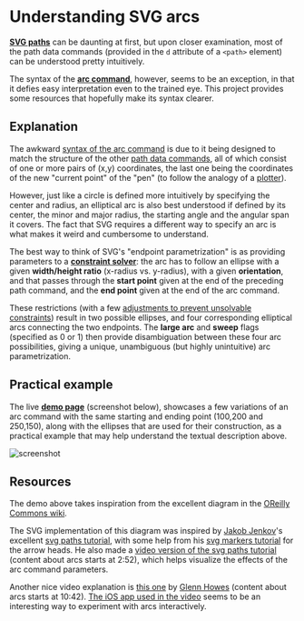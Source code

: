 # Understanding SVG arcs

**[SVG paths](https://www.w3.org/TR/SVG/paths.html)** can be daunting at first,
but upon closer examination,
most of the path data commands
(provided in the `d` attribute of a `<path>` element)
can be understood pretty intuitively.

The syntax of the
**[arc command](https://www.w3.org/TR/SVG/paths.html#PathDataEllipticalArcCommands)**,
however, seems to be an exception,
in that it defies easy interpretation even to the trained eye.
This project provides some resources that hopefully make its syntax clearer.

## Explanation

The awkward
[syntax of the arc command](https://www.w3.org/TR/SVG/implnote.html#ArcSyntax)
is due to it being designed to match the structure of the other
[path data commands](https://www.w3.org/TR/SVG/paths.html#PathData),
all of which consist of one or more pairs of (x,y) coordinates,
the last one being the coordinates of the new "current point" of the "pen"
(to follow the analogy of a [plotter](https://en.wikipedia.org/wiki/Plotter)).

However, just like a circle is defined more intuitively
by specifying the center and radius,
an elliptical arc is also best understood
if defined by its center, the minor and major radius,
the starting angle and the angular span it covers.
The fact that SVG requires a different way to specify an arc
is what makes it weird and cumbersome to understand. 

The best way to think of SVG's "endpoint parametrization"
is as providing parameters to a
**[constraint solver](https://en.wikipedia.org/wiki/Constraint_programming)**:
the arc has to follow an ellipse
with a given **width/height ratio** (x-radius vs. y-radius),
with a given **orientation**, and that passes through the **start point**
given at the end of the preceding path command, and the **end point**
given at the end of the arc command.

These restrictions (with a few
[adjustments to prevent unsolvable constraints](https://www.w3.org/TR/SVG/implnote.html#ArcOutOfRangeParameters))
result in two possible ellipses,
and four corresponding elliptical arcs
connecting the two endpoints.
The **large arc** and **sweep** flags (specified as 0 or 1)
then provide disambiguation between these four arc possibilities,
giving a unique, unambiguous (but highly unintuitive)
arc parametrization.

## Practical example

The live **[demo page](http://waldyrious.github.io/understand-svg-arcs)** (screenshot below),
showcases a few variations of an arc command
with the same starting and ending point (100,200 and 250,150),
along with the ellipses that are used for their construction,
as a practical example that may help understand the textual description above.

![screenshot](https://cloud.githubusercontent.com/assets/478237/16767397/28df4988-4837-11e6-9f3b-b266d825bec1.png)

## Resources

The demo above takes inspiration from the excellent diagram in the 
[OReilly Commons wiki](http://commons.oreilly.com/wiki/index.php/SVG_Essentials/Paths#Elliptical_Arc).

The SVG implementation of this diagram was inspired by
[Jakob Jenkov](https://github.com/jjenkov)'s excellent
[svg paths tutorial](http://tutorials.jenkov.com/svg/path-element.html#arcs),
with some help from his
[svg markers tutorial](http://tutorials.jenkov.com/svg/marker-element.html)
for the arrow heads. He also made a
[video version of the svg paths tutorial](https://youtu.be/k6TWzfLGAKo?t=2m52s)
(content about arcs starts at 2:52),
which helps visualize the effects of the arc command parameters.

Another nice video explanation is
[this one](https://youtu.be/Iyb3R_1NkEU?t=10m42s)
by [Glenn Howes](https://github.com/grhowes)
(content about arcs starts at 10:42).
[The iOS app used in the video](https://itunes.apple.com/us/app/svg-paths/id690371196)
seems to be an interesting way to experiment with arcs interactively.
